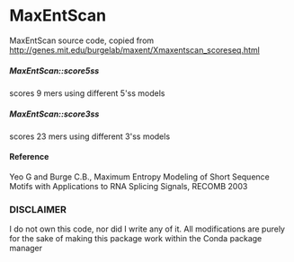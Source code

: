 # MaxEntScan
MaxEntScan source code, copied from http://genes.mit.edu/burgelab/maxent/Xmaxentscan_scoreseq.html

##### MaxEntScan::score5ss
scores 9 mers using different 5'ss models

##### MaxEntScan::score3ss
scores 23 mers using different 3'ss models

#### Reference
 Yeo G and Burge C.B., Maximum Entropy Modeling of Short Sequence Motifs with Applications to RNA Splicing Signals, RECOMB 2003

### DISCLAIMER
I do not own this code, nor did I write any of it. All modifications are purely for the sake of making this package work within the Conda package manager
